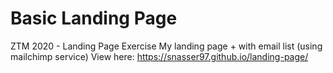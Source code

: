 # Basic Landing Page

ZTM 2020 - Landing Page Exercise
My landing page + with email list (using mailchimp service)
View here: https://snasser97.github.io/landing-page/
